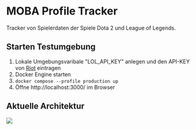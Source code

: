 # MOBA Profile Tracker
Tracker von Spielerdaten der Spiele Dota 2 und League of Legends.

## Starten Testumgebung

1. Lokale Umgebungsvaribale "LOL_API_KEY" anlegen und den API-KEY von [Riot](https://developer.riotgames.com/) eintragen
2. Docker Engine starten
3. `docker compose --profile production up`
4. Öffne http://localhost:3000/ im Browser

## Aktuelle Architektur
![](https://i.imgur.com/HwoLvzQ.png)
